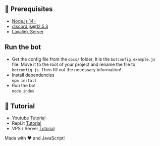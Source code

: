 ## 🚧 Prerequisites

- [Node.js 14+](https://nodejs.org/en/download/)
- [discord.js@12.5.3](https://www.npmjs.com/package/discord.js/v/12.5.3)
- [Lavalink Server](https://github.com/freyacodes/Lavalink#server-configuration)

## Run the bot

- Get the config file from the `docs/` folder, It is the `botconfig.example.js` file. Move it to the root of your project and rename the file to `botconfig.js`. Then fill out the necessary information!
- Install dependencies\
  `npm install`
- Run the bot\
  `node index`

## 📝 Tutorial

- Youtube [Tutorial](https://www.youtube.com/watch?v=p4lP96Tiv9s)
- Repl.it [Tutorial](https://github.com/SudhanPlayz/Discord-MusicBot/wiki/Installation-on-Repl-it)
- VPS / Server [Tutorial](https://github.com/SudhanPlayz/Discord-MusicBot/wiki/Installation-on-a-Linux-server)

Made with :heart: and JavaScript!
